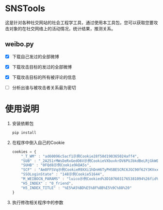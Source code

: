 # SNSTools
这是针对各种社交网站的社会工程学工具，通过使用本工具包，您可以获取您要攻击对象的在社交网络上的活动情况，统计结果，推测关系。

## weibo.py

- [x] 下载自己发过的全部微博 


- [x] 下载攻击目标的发过的全部微博


- [x] 下载攻击目标的所有被评论的信息


- [ ] 分析出谁与被攻击者关系最为密切

# 使用说明

1. 安装依赖包

   ```bash
   pip install
   ```

2. 在程序中倒入自己的Cookie

   ```javascript
   cookies = {
       "_T_WM" : "ad60096c5acf1示例Cookie28f50d190365024aff4", 
       "SUB" : "_2A251rMWsDeRxGedO6V示例CookieVXbuvkrDV6PUJbkdBeLRjGkW0pDHzeewJsgAToIcymBD07FA-j4w..", 
       "SUHB" : "0FQd8示例Cookie9kDA5s", 
       "SCF" : "Am8FFSVq示例CookieR9XXi1hDnH6TyPHSBESCRC6JGC90f62Y3KVxxkcX6011HT0xYa8k.", 
       "SSOLoginState" : "148示例Cookie51644", 
       "M_WEIBOCN_PARAMS" : "luico示例Cookied%3D1076031765381094%26fid%3D1076031765381094%26uicode%3D10000011", 
       "H5_INDEX" : "0_friend", 
       "H5_INDEX_TITLE" : "%E5%A5%BD%E5%8F%8B%E5%9C%88%20"
   }
   ```

3. 执行修改相关程序中的参数
